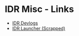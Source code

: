 # IDR Misc - Links
- [IDR Devlogs](https://haxen-filp.itch.io/idr-devlogs)
- [IDR Launcher (Scrapped)](https://github.com/IdealistCat/IDR_Crap/tree/main/Misc/Launcher)